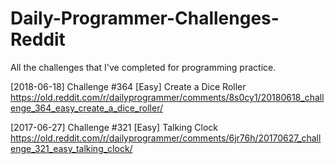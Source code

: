 # Daily-Programmer-Challenges-Reddit
All the challenges that I've completed for programming practice. 

[2018-06-18] Challenge #364 [Easy] Create a Dice Roller    https://old.reddit.com/r/dailyprogrammer/comments/8s0cy1/20180618_challenge_364_easy_create_a_dice_roller/

[2017-06-27] Challenge #321 [Easy] Talking Clock
https://old.reddit.com/r/dailyprogrammer/comments/6jr76h/20170627_challenge_321_easy_talking_clock/
